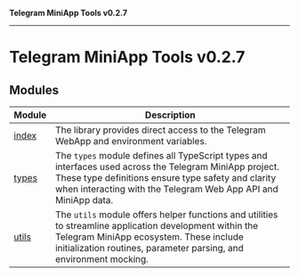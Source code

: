 **Telegram MiniApp Tools v0.2.7**

***

# Telegram MiniApp Tools v0.2.7

## Modules

| Module | Description |
| ------ | ------ |
| [index](index.md) | The library provides direct access to the Telegram WebApp and environment variables. |
| [types](types.md) | The `types` module defines all TypeScript types and interfaces used across the Telegram MiniApp project. These type definitions ensure type safety and clarity when interacting with the Telegram Web App API and MiniApp data. |
| [utils](utils.md) | The `utils` module offers helper functions and utilities to streamline application development within the Telegram MiniApp ecosystem. These include initialization routines, parameter parsing, and environment mocking. |
